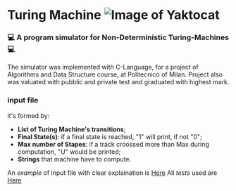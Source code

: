 # Turing Machine ![Image of Yaktocat](https://alanturing196.files.wordpress.com/2017/08/cropped-alan_turing_aged_161.jpg?w=50)   

 ###  :computer: A program simulator for  Non-Deterministic Turing-Machines  :computer:
The simulator was implemented with C-Language, for a project of Algorithms and Data Structure course, at Politecnico of Milan. Project also was valuated with pubblic and private test and graduated with highest mark.

### input file 
it's formed by:
- **List of Turing Machine's transitions**;
- **Final State(s)**: if a final state is reached, "1" will print, if not "0";
- **Max number of Stapes**: if a track croossed more than Max during computation, "U" would be printed;
- **Strings** that machine have to compute.

An *example* of input file with clear explaination is [Here](https://github.com/bresc19/turing_machine/blob/master/Info.pdf)
All *tests* used are [Here](https://github.com/bresc19/turing_machine/tree/master/Tests) 



